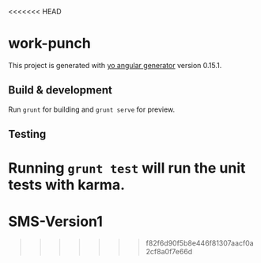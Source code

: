 <<<<<<< HEAD
# work-punch

This project is generated with [yo angular generator](https://github.com/yeoman/generator-angular)
version 0.15.1.

## Build & development

Run `grunt` for building and `grunt serve` for preview.

## Testing

Running `grunt test` will run the unit tests with karma.
=======
# SMS-Version1
>>>>>>> f82f6d90f5b8e446f81307aacf0a2cf8a0f7e66d
